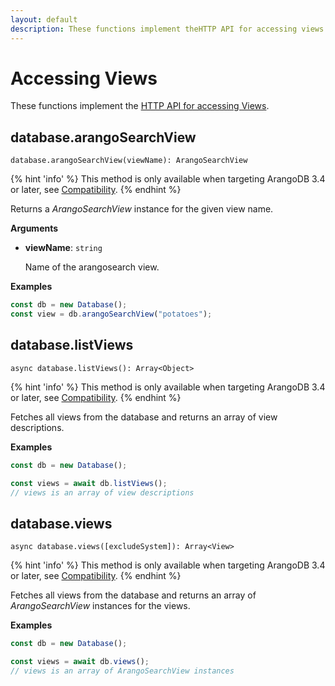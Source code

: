```yaml
---
layout: default
description: These functions implement theHTTP API for accessing views
---
```


# Accessing Views

These functions implement the
[HTTP API for accessing Views](../http/views.html).

## database.arangoSearchView

`database.arangoSearchView(viewName): ArangoSearchView`

{% hint 'info' %}
This method is only available when targeting ArangoDB 3.4 or later,
see [Compatibility](js-getting-started.html#compatibility).
{% endhint %}

Returns a _ArangoSearchView_ instance for the given view name.

**Arguments**

- **viewName**: `string`

  Name of the arangosearch view.

**Examples**

```js
const db = new Database();
const view = db.arangoSearchView("potatoes");
```

## database.listViews

`async database.listViews(): Array<Object>`

{% hint 'info' %}
This method is only available when targeting ArangoDB 3.4 or later,
see [Compatibility](js-getting-started.html#compatibility).
{% endhint %}

Fetches all views from the database and returns an array of view
descriptions.

**Examples**

```js
const db = new Database();

const views = await db.listViews();
// views is an array of view descriptions
```

## database.views

`async database.views([excludeSystem]): Array<View>`

{% hint 'info' %}
This method is only available when targeting ArangoDB 3.4 or later,
see [Compatibility](js-getting-started.html#compatibility).
{% endhint %}

Fetches all views from the database and returns an array of
_ArangoSearchView_ instances for the views.

**Examples**

```js
const db = new Database();

const views = await db.views();
// views is an array of ArangoSearchView instances
```
